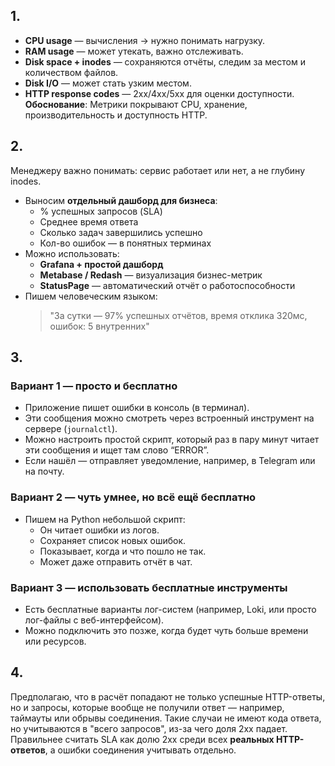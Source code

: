 ## 1. 
- **CPU usage** — вычисления → нужно понимать нагрузку.
- **RAM usage** — может утекать, важно отслеживать.
- **Disk space + inodes** — сохраняются отчёты, следим за местом и количеством файлов.
- **Disk I/O** — может стать узким местом.
- **HTTP response codes** — 2xx/4xx/5xx для оценки доступности.
**Обоснование**: Метрики покрывают CPU, хранение, производительность и доступность HTTP.

## 2.
Менеджеру важно понимать: сервис работает или нет, а не глубину inodes.

- Выносим **отдельный дашборд для бизнеса**:
  - % успешных запросов (SLA)
  - Среднее время ответа
  - Сколько задач завершились успешно
  - Кол-во ошибок — в понятных терминах
- Можно использовать:
  - **Grafana + простой дашборд**
  - **Metabase / Redash** — визуализация бизнес-метрик
  - **StatusPage** — автоматический отчёт о работоспособности
- Пишем человеческим языком:
  > "За сутки — 97% успешных отчётов, время отклика 320мс, ошибок: 5 внутренних"

## 3.
### Вариант 1 — просто и бесплатно
- Приложение пишет ошибки в консоль (в терминал).
- Эти сообщения можно смотреть через встроенный инструмент на сервере (`journalctl`).
- Можно настроить простой скрипт, который раз в пару минут читает эти сообщения и ищет там слово “ERROR”.
- Если нашёл — отправляет уведомление, например, в Telegram или на почту.
### Вариант 2 — чуть умнее, но всё ещё бесплатно
- Пишем на Python небольшой скрипт:
  - Он читает ошибки из логов.
  - Сохраняет список новых ошибок.
  - Показывает, когда и что пошло не так.
  - Может даже отправить отчёт в чат.
### Вариант 3 — использовать бесплатные инструменты
- Есть бесплатные варианты лог-систем (например, Loki, или просто лог-файлы с веб-интерфейсом).
- Можно подключить это позже, когда будет чуть больше времени или ресурсов.

## 4.
Предполагаю, что в расчёт попадают не только успешные HTTP-ответы, но и запросы, которые вообще не получили ответ — например, таймауты или обрывы соединения.
Такие случаи не имеют кода ответа, но учитываются в "всего запросов", из-за чего доля 2xx падает.
Правильнее считать SLA как долю 2xx среди всех **реальных HTTP-ответов**, а ошибки соединения учитывать отдельно.